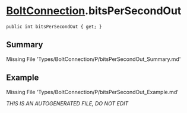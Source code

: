 # [BoltConnection](Types/BoltConnection.md).bitsPerSecondOut
`public int bitsPerSecondOut { get; }`
## Summary
Missing File 'Types/BoltConnection/P/bitsPerSecondOut_Summary.md'
## Example
Missing File 'Types/BoltConnection/P/bitsPerSecondOut_Example.md'

*THIS IS AN AUTOGENERATED FILE, DO NOT EDIT*
